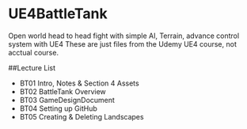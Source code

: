 # UE4BattleTank
Open world head to head fight with simple AI, Terrain, advance control system with UE4
These are just files from the Udemy UE4 course, not acctual course. 

##Lecture List
* BT01 Intro, Notes & Section 4 Assets
* BT02 BattleTank Overview
* BT03 GameDesignDocument
* BT04 Setting up GitHub
* BT05 Creating & Deleting Landscapes
